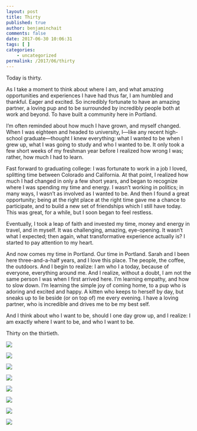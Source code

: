 ```yaml
---
layout: post
title: Thirty
published: true
author: benjaminchait
comments: false
date: 2017-06-30 10:06:31
tags: [ ]
categories:
    - uncategorized
permalink: /2017/06/thirty
---
```

Today is thirty.

As I take a moment to think about where I am, and what amazing opportunities and experiences I have had thus far, I am humbled and thankful. Eager and excited. So incredibly fortunate to have an amazing partner, a loving pup and to be surrounded by incredibly people both at work and beyond. To have built a community here in Portland.&nbsp;

I’m often reminded about how much I have grown, and myself changed. When I was eighteen and headed to university, I—like any recent high-school graduate—thought I knew everything: what I wanted to be when I grew up, what I was going to study and who I wanted to be. It only took a few short weeks of my freshman year before I realized how wrong I was; rather, how much I had to learn.

Fast forward to graduating college: I was fortunate to work in a job I loved, splitting time between Colorado and California. At that point, I realized how much I had changed in only a few short years, and began to recognize where I was spending my time and energy. I wasn’t working in politics; in many ways, I wasn’t as involved as I wanted to be. And then I found a great opportunity; being at the right place at the right time gave me a chance to participate, and to build a new set of friendships which I still have today. This was great, for a while, but I soon began to feel restless.

Eventually, I took a leap of faith and invested my time, money and energy in travel, and in myself. It was challenging, amazing, eye-opening. It wasn’t what I expected; then again, what transformative experience actually is? I started to pay attention to my heart.

And now comes my time in Portland. Our time in Portland. Sarah and I been here three-and-a-half years, and I love this place. The people, the coffee, the outdoors. And I begin to realize: I am who I a today, because of everyone, everything around me. And I realize, without a doubt, I am not the same person I was when I first arrived here. I’m learning empathy, and how to slow down. I’m learning the simple joy of coming home, to a pup who is adoring and excited and happy. A kitten who keeps to herself by day, but sneaks up to lie beside (or on top of) me every evening. I have a loving partner, who is incredible and drives me to be my best self.

And I think about who I want to be, should I one day grow up, and I realize: I am exactly where I want to be, and who I want to be.

Thirty on the thirtieth.

![][1]

![][2]

![][3]

![][4]

![][5]

![][6]

![][7]

![][8]

 [1]: /wp-content/uploads/2017/06/5D46CC8B-0732-4908-85B2-0BEEA2A9BC2E.jpg
 [2]: /wp-content/uploads/2017/06/D03B3C5D-D589-497C-9BB5-8542E6A8B072.jpg
 [3]: /wp-content/uploads/2017/06/66A3DBF7-46AF-4C91-B7A6-4184F7A31116.jpg
 [4]: /wp-content/uploads/2017/06/9A29249E-08DD-49DB-A3E5-DB48F047E121.jpg
 [5]: /wp-content/uploads/2017/06/84D72E5B-CA68-40A8-A0A1-E27388FE5FBC.jpg
 [6]: /wp-content/uploads/2017/06/IMG_6765.jpg
 [7]: /wp-content/uploads/2017/06/IMG_6773.jpg
 [8]: /wp-content/uploads/2017/06/09C30D10-ECA3-49BE-ACED-3215B580587C.jpg
